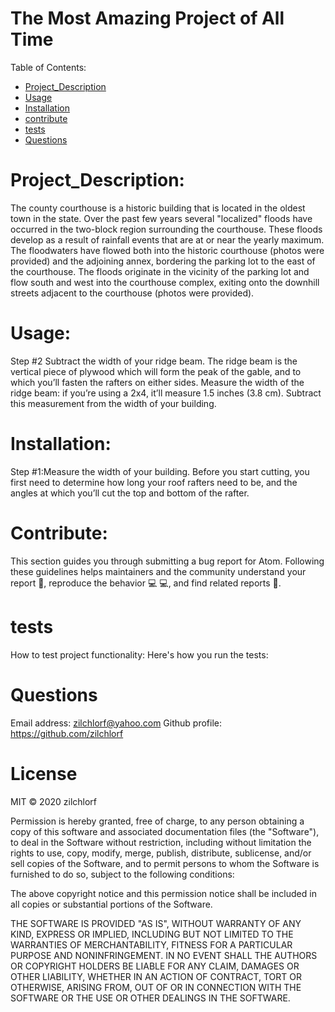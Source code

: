 
# The Most Amazing Project of All Time
Table of Contents:
        
- [Project_Description](#Project_Description)
- [Usage](#usage)
- [Installation](#installation)
- [contribute](#contribute)
- [tests](#tests)
- [Questions](#Questions)


# Project_Description:
The county courthouse is a historic building that is located in the oldest town in the state. Over the past few years several "localized" floods have occurred in the two-block region surrounding the courthouse. These floods develop as a result of rainfall events that are at or near the yearly maximum. The floodwaters have flowed both into the historic courthouse (photos were provided) and the adjoining annex, bordering the parking lot to the east of the courthouse. The floods originate in the vicinity of the parking lot and flow south and west into the courthouse complex, exiting onto the downhill streets adjacent to the courthouse (photos were provided). 

# Usage:
 Step #2 Subtract the width of your ridge beam. The ridge beam is the vertical piece of plywood which will form the peak of the gable, and to which you’ll fasten the rafters on either sides. Measure the width of the ridge beam: if you’re using a 2x4, it’ll measure 1.5 inches (3.8 cm). Subtract this measurement from the width of your building.  

# Installation:
 Step #1:Measure the width of your building. Before you start cutting, you first need to determine how long your roof rafters need to be, and the angles at which you’ll cut the top and bottom of the rafter. 

# Contribute:
 This section guides you through submitting a bug report for Atom. Following these guidelines helps maintainers and the community understand your report 📝, reproduce the behavior 💻 💻, and find related reports 🔎. 

# tests
How to test project functionality: Here's how you run the tests: 

# Questions
Email address: zilchlorf@yahoo.com
Github profile: https://github.com/zilchlorf

# License
MIT © 2020 zilchlorf

Permission is hereby granted, free of charge, to any person obtaining a copy of this software and associated documentation files (the "Software"), to deal in the Software without restriction, including without limitation the rights to use, copy, modify, merge, publish, distribute, sublicense, and/or sell copies of the Software, and to permit persons to whom the Software is furnished to do so, subject to the following conditions:

The above copyright notice and this permission notice shall be included in all copies or substantial portions of the Software.

THE SOFTWARE IS PROVIDED "AS IS", WITHOUT WARRANTY OF ANY KIND, EXPRESS OR IMPLIED, INCLUDING BUT NOT LIMITED TO THE WARRANTIES OF MERCHANTABILITY, FITNESS FOR A PARTICULAR PURPOSE AND NONINFRINGEMENT. IN NO EVENT SHALL THE AUTHORS OR COPYRIGHT HOLDERS BE LIABLE FOR ANY CLAIM, DAMAGES OR OTHER LIABILITY, WHETHER IN AN ACTION OF CONTRACT, TORT OR OTHERWISE, ARISING FROM, OUT OF OR IN CONNECTION WITH THE SOFTWARE OR THE USE OR OTHER DEALINGS IN THE SOFTWARE.
        